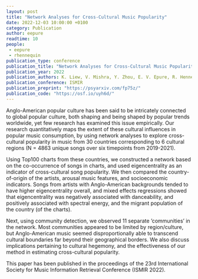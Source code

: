 ```yaml
---
layout: post
title: "Network Analyses for Cross-Cultural Music Popularity"
date: 2022-12-03 10:00:00 +0100
category: Publication
author: eepure
readtime: 10
people:
 - eepure
 - rhennequin
publication_type: conference
publication_title: "Network Analyses for Cross-Cultural Music Popularity"
publication_year: 2022
publication_authors: K. Liew, V. Mishra, Y. Zhou, E. V. Epure, R. Hennequin, S. Wakamiya, E. Aramaki
publication_conference: ISMIR
publication_preprint: "https://psyarxiv.com/fp75z/"
publication_code: "https://osf.io/uyh6d/"
---
```


Anglo-American popular culture has been said to be intricately connected to global popular culture, both shaping and being shaped by popular trends worldwide, yet few research has examined this issue empirically. Our research quantitatively maps the extent of these cultural influences in popular music consumption, by using network analyses to explore cross-cultural popularity in music from 30 countries corresponding to 6 cultural regions (N = 4863 unique songs over six timepoints from 2019-2021). 

Using Top100 charts from these countries, we constructed a network based on the co-occurrence of songs in charts, and used eigencentrality as an indicator of cross-cultural song popularity. We then compared the country-of-origin of the artists, arousal music features, and socioeconomic indicators. Songs from artists with Anglo-American backgrounds tended to have higher eigencentrality overall, and mixed effects regressions showed that eigencentrality was negatively associated with danceability, and positively associated with spectral energy, and the migrant population of the country (of the charts). 

Next, using community detection, we observed 11 separate ’communities’ in the network. Most communities appeared to be limited by region/culture, but Anglo-American music seemed disproportionally able to transcend cultural boundaries far beyond their geographical borders. We also discuss implications pertaining to cultural hegemony, and the effectiveness of our method in estimating cross-cultural popularity.

This paper has been published in the proceedings of the 23rd International Society for Music Information Retrieval Conference (ISMIR 2022).
